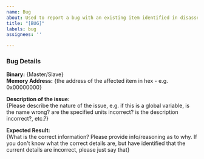 ```yaml
---
name: Bug
about: Used to report a bug with an existing item identified in disassembly
title: "[BUG]"
labels: bug
assignees: ''

---
```


### Bug Details  
**Binary:** {Master/Slave}  
**Memory Address:** {the address of the affected item in hex - e.g. 0x00000000}  

**Description of the issue:**  
{Please describe the nature of the issue, e.g. if this is a global variable, is the name wrong? are the specified units incorrect? is the description incorrect?, etc.?}

**Expected Result:**  
{What is the correct information? Please provide info/reasoning as to why. If you don't know what the correct details are, but have identified that the current details are incorrect, please just say that}
